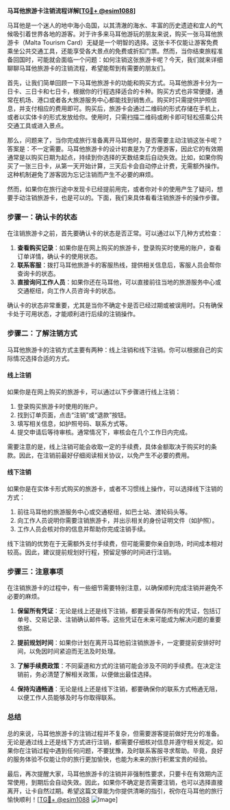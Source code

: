 **马耳他旅游卡注销流程详解[[TG💪+ @esim1088](https://t.me/s/esim1088)]**

马耳他是一个迷人的地中海小岛国，以其清澈的海水、丰富的历史遗迹和宜人的气候吸引着世界各地的游客。对于许多来马耳他游玩的朋友来说，购买一张马耳他旅游卡（Malta Tourism Card）无疑是一个明智的选择。这张卡不仅能让游客免费乘坐公共交通工具，还能享受各大景点的免费或折扣门票。然而，当你结束旅程准备回国时，可能就会面临一个问题：如何注销这张旅游卡呢？今天，我们就来详细聊聊马耳他旅游卡的注销流程，希望能帮到有需要的朋友们。

首先，让我们简单回顾一下马耳他旅游卡的功能和购买方式。马耳他旅游卡分为一日卡、三日卡和七日卡，根据你的行程选择适合的卡种。购买方式也非常便捷，通常在机场、港口或者各大旅游服务中心都能找到销售点。购买时只需提供护照信息，并支付相应的费用即可。购买后，旅游卡会通过二维码的形式存储在手机上，或者以实体卡的形式发放给你。使用时，只需扫描二维码或刷卡即可轻松搭乘公共交通工具或进入景点。

那么，问题来了，当你完成旅行准备离开马耳他时，是否需要主动注销这张卡呢？答案是：不一定需要。马耳他旅游卡的设计初衷是为了方便游客，因此它的有效期通常是以购买日期为起点，持续到你选择的天数结束后自动失效。比如，如果你购买了一张三日卡，从第一天开始计算，三天后卡会自动停止计费，无需额外操作。这种机制避免了游客因为忘记注销而产生不必要的麻烦。

然而，如果你在旅行途中发现卡已经提前用完，或者你对卡的使用产生了疑问，想要手动注销旅游卡，也是可以的。下面，我们来具体看看注销旅游卡的操作步骤。

### 步骤一：确认卡的状态

在注销旅游卡之前，首先要确认卡的状态是否正常。可以通过以下几种方式检查：

1. **查看购买记录**：如果你是在网上购买的旅游卡，登录购买时使用的账户，查看订单详情，确认卡的使用状态。
2. **联系客服**：拨打马耳他旅游卡的客服热线，提供相关信息后，客服人员会帮你查询卡的状态。
3. **直接询问工作人员**：如果你还在马耳他，可以直接前往当地的旅游服务中心或交通枢纽，向工作人员咨询卡的状态。

确认卡的状态非常重要，尤其是当你不确定卡是否已经过期或被误用时。只有确保卡处于可用状态，才能顺利进行后续的注销操作。

### 步骤二：了解注销方式

马耳他旅游卡的注销方式主要有两种：线上注销和线下注销。你可以根据自己的实际情况选择合适的方式。

#### 线上注销

如果你是在网上购买的旅游卡，可以通过以下步骤进行线上注销：

1. 登录购买旅游卡时使用的账户。
2. 找到订单页面，点击“注销”或“退款”按钮。
3. 填写相关信息，如护照号码、联系方式等。
4. 提交申请后等待审核。通常情况下，审核会在几个工作日内完成。

需要注意的是，线上注销可能会收取一定的手续费，具体金额取决于购买时的条款。因此，在注销前最好仔细阅读相关协议，以免产生不必要的费用。

#### 线下注销

如果你是在实体卡形式购买的旅游卡，或者不习惯线上操作，可以选择线下注销的方式：

1. 前往马耳他的旅游服务中心或交通枢纽，如巴士站、渡轮码头等。
2. 向工作人员说明你需要注销旅游卡，并出示相关的身份证明文件（如护照）。
3. 工作人员会核对你的信息并帮助你完成注销手续。

线下注销的优势在于无需额外支付手续费，但可能需要你亲自到场，时间成本相对较高。因此，建议提前规划好行程，预留足够的时间进行注销。

### 步骤三：注意事项

在注销旅游卡的过程中，有一些细节需要特别注意，以确保顺利完成注销并避免不必要的麻烦。

1. **保留所有凭证**：无论是线上还是线下注销，都要妥善保存所有的凭证，包括订单号、交易记录、注销确认邮件等。这些凭证在未来可能成为解决问题的重要依据。
   
2. **提前规划时间**：如果你计划在离开马耳他前注销旅游卡，一定要提前安排好时间，以免因时间紧迫而无法及时处理。

3. **了解手续费政策**：不同渠道和方式的注销可能会涉及不同的手续费。在决定注销前，务必清楚了解相关政策，以便做出最佳选择。

4. **保持沟通畅通**：无论是线上还是线下注销，都要确保你的联系方式畅通无阻，以便工作人员能够及时与你取得联系。

### 总结

总的来说，马耳他旅游卡的注销过程并不复杂，但需要游客提前做好充分的准备。无论是通过线上还是线下方式进行注销，都需要仔细核对信息并遵守相关规定。如果你在注销过程中遇到任何问题，不要犹豫，及时联系客服寻求帮助。毕竟，良好的服务体验不仅能让你的旅行更加愉快，也能为未来的旅行积累宝贵的经验。

最后，再次提醒大家，马耳他旅游卡的注销并非强制性要求，只要卡在有效期内正常使用，到期后会自动失效。因此，如果你不确定是否需要注销，也可以选择直接离开，让卡自然过期。希望这篇文章能为你提供清晰的指引，祝你在马耳他的旅行愉快顺利！[[TG💪+ @esim1088](https://t.me/s/esim1088) ![Image](https://i.postimg.cc/4NQfJmqS/Snipaste-2025-05-13-00-14-12.png)]